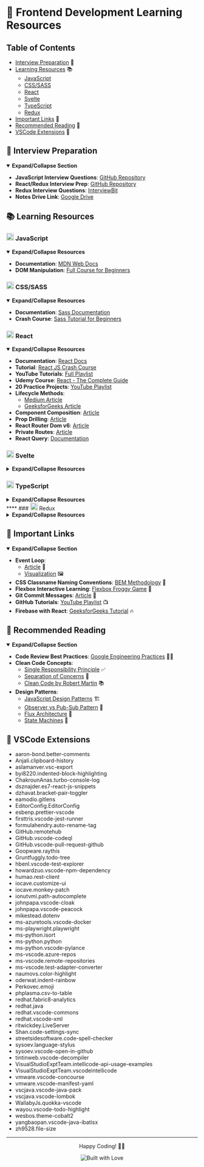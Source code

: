 # 🚀 Frontend Development Learning Resources

## Table of Contents

- [Interview Preparation](#interview-preparation) 📝
- [Learning Resources](#learning-resources) 📚
  - [JavaScript](#javascript) <img src="https://cdn.jsdelivr.net/gh/devicons/devicon/icons/javascript/javascript-original.svg" width="15" height="15"/>
  - [CSS/SASS](#csssass) <img src="https://cdn.jsdelivr.net/gh/devicons/devicon/icons/css3/css3-original.svg" width="15" height="15"/>
  - [React](#react) <img src="https://cdn.jsdelivr.net/gh/devicons/devicon/icons/react/react-original.svg" width="15" height="15"/>
  - [Svelte](#svelte) <img src="https://cdn.jsdelivr.net/gh/devicons/devicon/icons/svelte/svelte-original.svg" width="15" height="15"/>
  - [TypeScript](#typescript) <img src="https://cdn.jsdelivr.net/gh/devicons/devicon/icons/typescript/typescript-original.svg" width="15" height="15"/>
  - [Redux](#redux) <img src="https://cdn.jsdelivr.net/gh/devicons/devicon/icons/redux/redux-original.svg" width="15" height="15"/>
- [Important Links](#important-links) 🔗
- [Recommended Reading](#recommended-reading) 📖
- [VSCode Extensions](#vscode-extensions) 🧩

## 📝 Interview Preparation

<details open>
<summary><strong>Expand/Collapse Section</strong></summary>

- **JavaScript Interview Questions**: [GitHub Repository](https://github.com/sudheerj/javascript-interview-questions)
- **React/Redux Interview Prep**: [GitHub Repository](https://github.com/sudheerj/reactjs-interview-questions)
- **Redux Interview Questions**: [InterviewBit](https://www.interviewbit.com/redux-interview-questions/#redux-mcq-questions)
- **Notes Drive Link**: [Google Drive](https://drive.google.com/drive/folders/1vwIFrWl36GJKIt6K1XWpGt9TYO2wdpuu?usp=sharing)

</details>

## 📚 Learning Resources

### <img src="https://cdn.jsdelivr.net/gh/devicons/devicon/icons/javascript/javascript-original.svg" width="20" height="20"/> JavaScript

<details open>
<summary><strong>Expand/Collapse Resources</strong></summary>

- **Documentation**: [MDN Web Docs](https://developer.mozilla.org/en-US/docs/Web/JavaScript)
- **DOM Manipulation**: [Full Course for Beginners](https://www.youtube.com/watch?v=5fb2aPlgoys&ab_channel=freeCodeCamp.org)

</details>

### <img src="https://cdn.jsdelivr.net/gh/devicons/devicon/icons/css3/css3-original.svg" width="20" height="20"/> CSS/SASS

<details open>
<summary><strong>Expand/Collapse Resources</strong></summary>

- **Documentation**: [Sass Documentation](https://sass-lang.com/documentation/)
- **Crash Course**: [Sass Tutorial for Beginners](https://www.youtube.com/watch?v=_a5j7KoflTs&ab_channel=freeCodeCamp.org)

</details>

### <img src="https://cdn.jsdelivr.net/gh/devicons/devicon/icons/react/react-original.svg" width="20" height="20"/> React

<details open>
<summary><strong>Expand/Collapse Resources</strong></summary>

- **Documentation**: [React Docs](https://beta.reactjs.org/)
- **Tutorial**: [React JS Crash Course](https://www.youtube.com/watch?v=w7ejDZ8SWv8&ab_channel=TraversyMedia)
- **YouTube Tutorials**: [Full Playlist](https://www.youtube.com/playlist?list=PLC3y8-rFHvwgg3vaYJgHGnModB54rxOk3)
- **Udemy Course**: [React - The Complete Guide](https://www.udemy.com/course/react-the-complete-guide-incl-redux/)
- **20 Practice Projects**: [YouTube Playlist](https://www.youtube.com/playlist?list=PL-J2q3Ga50oMQa1JdSJxYoZELwOJAXExP)
- **Lifecycle Methods**:
  - [Medium Article](https://medium.com/how-to-react/react-life-cycle-methods-with-examples-2bdb7465332b)
  - [GeeksforGeeks Article](https://www.geeksforgeeks.org/reactjs-lifecycle-components/)
- **Component Composition**: [Article](https://felixgerschau.com/react-component-composition/)
- **Prop Drilling**: [Article](https://kentcdodds.com/blog/prop-drilling)
- **React Router Dom v6**: [Article](https://blog.webdevsimplified.com/2022-07/react-router/)
- **Private Routes**: [Article](https://www.robinwieruch.de/react-router-private-routes/)
- **React Query**: [Documentation](https://tanstack.com/query/v4/docs/react/reference/useQuery)

</details>

### <img src="https://cdn.jsdelivr.net/gh/devicons/devicon/icons/svelte/svelte-original.svg" width="20" height="20"/> Svelte

<details>
<summary><strong>Expand/Collapse Resources</strong></summary>

- **Documentation**: [Svelte Docs](https://svelte.dev/docs)
- **Tutorial**: [Svelte Crash Course](https://www.youtube.com/watch?v=3TVy6GdtNuQ&ab_channel=TraversyMedia)

</details>

### <img src="https://cdn.jsdelivr.net/gh/devicons/devicon/icons/typescript/typescript-original.svg" width="20" height="20"/> TypeScript

<details>
<summary><strong>Expand/Collapse Resources</strong></summary>

- **Documentation**: [TypeScript from Scratch](https://www.typescriptlang.org/docs/handbook/typescript-from-scratch.html)
- **Tutorial**: [TypeScript Crash Course](https://www.youtube.com/watch?v=BCg4U1FzODs&ab_channel=TraversyMedia)

</details>
****
### <img src="https://cdn.jsdelivr.net/gh/devicons/devicon/icons/redux/redux-original.svg" width="20" height="20"/> Redux

<details>
<summary><strong>Expand/Collapse Resources</strong></summary>

- **Documentation**: [Redux Docs](https://redux.js.org/)
- **Tutorial**: [Redux Tutorial - Beginner to Advanced](https://www.youtube.com/watch?v=zrs7u6bdbUw&ab_channel=freeCodeCamp.org)
- **Article**: [Understanding Redux](https://blog.logrocket.com/understanding-redux-tutorial-examples/)
- **Zustand**: [Documentation](https://docs.pmnd.rs/zustand/getting-started/introduction)

</details>

## 🔗 Important Links

<details open>
<summary><strong>Expand/Collapse Section</strong></summary>

- **Event Loop**:
  - [Article](https://dev.to/lydiahallie/javascript-visualized-event-loop-3dif) 📰
  - [Visualization](https://www.jsv9000.app/) 🖼️
- **CSS Classname Naming Conventions**: [BEM Methodology](https://getbem.com/naming/) 🎨
- **Flexbox Interactive Learning**: [Flexbox Froggy Game](https://flexboxfroggy.com/) 🐸
- **Git Commit Messages**: [Article](https://chiamakaikeanyi.dev/how-to-write-good-git-commit-messages/) 📝
- **GitHub Tutorials**: [YouTube Playlist](https://www.youtube.com/playlist?list=PLu0W_9lII9agwhy658ZPA0MTStKUJTWPi) 📺
- **Firebase with React**: [GeeksforGeeks Tutorial](https://www.geeksforgeeks.org/how-to-use-firestore-database-in-reactjs/) 🔥

</details>

## 📖 Recommended Reading

<details open>
<summary><strong>Expand/Collapse Section</strong></summary>

- **Code Review Best Practices**: [Google Engineering Practices](https://github.com/google/eng-practices/blob/master/review/reviewer/index.md) 👨‍💻
- **Clean Code Concepts**:
  - [Single Responsibility Principle](https://blog.cleancoder.com/uncle-bob/2014/05/08/SingleReponsibilityPrinciple.html) ✅
  - [Separation of Concerns](https://www.youtube.com/watch?v=0ZNIQOO2sfA) 🧩
  - [Clean Code by Robert Martin](https://www.amazon.in/Clean-Code-Handbook-Software-Craftsmanship-ebook/dp/B001GSTOAM/ref=sr_1_1?crid=2ZN9JMXJIL52R&keywords=clean+code+by+robert+c+martin&qid=1647863998&sprefix=clean+code%2Caps%2C358&sr=8-1) 📚
- **Design Patterns**:
  - [JavaScript Design Patterns](https://www.patterns.dev/posts/classic-design-patterns/#observerpatternjavascript) 🏗️
  - [Observer vs Pub-Sub Pattern](https://hackernoon.com/observer-vs-pub-sub-pattern-50d3b27f838c) 👀
  - [Flux Architecture](https://youtu.be/nYkdrAPrdcw) 🔄
  - [State Machines](https://www.youtube.com/watch?v=RqTxtOXcv8Y) 🤖

</details>

## 🧩 VSCode Extensions

- aaron-bond.better-comments
- Anjali.clipboard-history
- aslamanver.vsc-export
- byi8220.indented-block-highlighting
- ChakrounAnas.turbo-console-log
- dsznajder.es7-react-js-snippets
- dzhavat.bracket-pair-toggler
- eamodio.gitlens
- EditorConfig.EditorConfig
- esbenp.prettier-vscode
- firsttris.vscode-jest-runner
- formulahendry.auto-rename-tag
- GitHub.remotehub
- GitHub.vscode-codeql
- GitHub.vscode-pull-request-github
- Goopware.raythis
- Gruntfuggly.todo-tree
- hbenl.vscode-test-explorer
- howardzuo.vscode-npm-dependency
- humao.rest-client
- iocave.customize-ui
- iocave.monkey-patch
- ionutvmi.path-autocomplete
- johnpapa.vscode-cloak
- johnpapa.vscode-peacock
- mikestead.dotenv
- ms-azuretools.vscode-docker
- ms-playwright.playwright
- ms-python.isort
- ms-python.python
- ms-python.vscode-pylance
- ms-vscode.azure-repos
- ms-vscode.remote-repositories
- ms-vscode.test-adapter-converter
- naumovs.color-highlight
- oderwat.indent-rainbow
- Perkovec.emoji
- phplasma.csv-to-table
- redhat.fabric8-analytics
- redhat.java
- redhat.vscode-commons
- redhat.vscode-xml
- ritwickdey.LiveServer
- Shan.code-settings-sync
- streetsidesoftware.code-spell-checker
- sysoev.language-stylus
- sysoev.vscode-open-in-github
- tintinweb.vscode-decompiler
- VisualStudioExptTeam.intellicode-api-usage-examples
- VisualStudioExptTeam.vscodeintellicode
- vmware.vscode-concourse
- vmware.vscode-manifest-yaml
- vscjava.vscode-java-pack
- vscjava.vscode-lombok
- WallabyJs.quokka-vscode
- wayou.vscode-todo-highlight
- wesbos.theme-cobalt2
- yangbaopan.vscode-java-ibatisx
- zh9528.file-size

---

<div align="center">
    <p>Happy Coding! 👨‍💻</p>
    <img src="https://forthebadge.com/images/badges/built-with-love.svg" alt="Built with Love">
</div>
